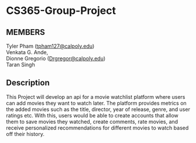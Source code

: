 # CS365-Group-Project

## MEMBERS

Tyler Pham (tpham127@calpoly.edu)   
Venkata G. Ande,      
Dionne Gregorio (Drgregor@calpoly.edu)         
Taran Singh             

## Description

This Project will develop an api for a movie watchlist platform where users can add movies they want to watch later. The platform provides metrics on the added movies such as the title, director, year of release, genre, and user ratings etc. With this, users would be able to create accounts that allow them to save movies they watched, create comments, rate movies, and receive personalized recommendations for different movies to watch based off their history. 
